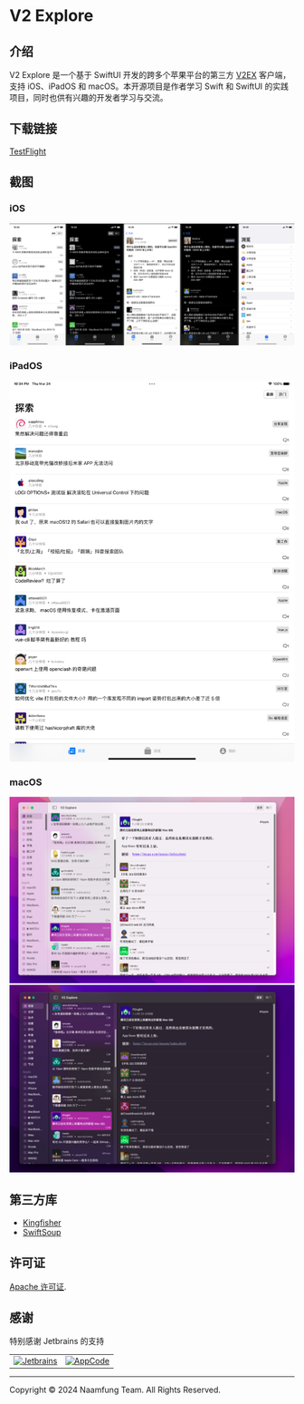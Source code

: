 # V2 Explore

## 介绍

V2 Explore 是一个基于 SwiftUI 开发的跨多个苹果平台的第三方 [V2EX](https://v2ex.com) 客户端，支持 iOS、iPadOS 和 macOS。本开源项目是作者学习 Swift 和 SwiftUI 的实践项目，同时也供有兴趣的开发者学习与交流。

## 下载链接

[TestFlight](https://testflight.apple.com/join/SdCh3Wbb)

## 截图

### iOS
![1](./screenshot/1.png)

### iPadOS
![2](./screenshot/2.png)

### macOS
![3](./screenshot/3.png)
![4](./screenshot/4.png)

## 第三方库

- [Kingfisher](https://github.com/onevcat/Kingfisher)
- [SwiftSoup](https://github.com/scinfu/SwiftSoup)

## 许可证

[Apache 许可证](./LICENSE).

## 感谢

特别感谢 Jetbrains 的支持
<table cellpadding="8">
    <tr>
        <td>
          <a href="https://jb.gg/OpenSourceSupport">
            <img width="70px" src="https://resources.jetbrains.com/storage/products/company/brand/logos/jb_beam.svg" alt="Jetbrains">
          </a>
        </td>
        <td>
          <a href="https://jb.gg/OpenSourceSupport">
            <img width="70px" src="https://resources.jetbrains.com/storage/products/company/brand/logos/AppCode_icon.svg" alt="AppCode">
          </a>
        </td>
    </tr>
</table>

---

Copyright © 2024 Naamfung Team. All Rights Reserved.

